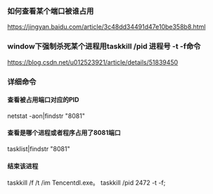 ### 如何查看某个端口被谁占用
https://jingyan.baidu.com/article/3c48dd34491d47e10be358b8.html

### window下强制杀死某个进程用taskkill /pid 进程号 -t -f命令
https://blog.csdn.net/u012523921/article/details/51839450

### 详细命令
#### 查看被占用端口对应的PID
netstat -aon|findstr "8081"
#### 查看是哪个进程或者程序占用了8081端口
tasklist|findstr "8081"
#### 结束该进程
taskkill /f /t /im Tencentdl.exe。
taskkill /pid 2472 -t -f;